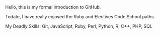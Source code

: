 Hello, this is my formal introduction to GitHub.

Todate, I have really enjoyed the Ruby and Electives Code School paths.

My Deadly Skills:
Git,
JavaScript,
Ruby,
Perl,
Python,
R,
C++,
PHP,
SQL
